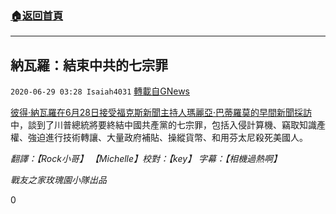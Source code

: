 ###  [:house:返回首頁](https://github.com/ourhimalayas/txt)
---

## 納瓦羅：結束中共的七宗罪
`2020-06-29 03:28 Isaiah4031` [轉載自GNews](https://gnews.org/zh-hant/248386/)

[彼得·納瓦羅在6月28日接受福克斯新聞主持人瑪麗亞·巴蒂羅莫的早間新聞採訪](https://video.foxnews.com/v/6167823878001?playlist_id=5532079194001#sp=show-clips)中，談到了川普總統將要終結中國共產黨的七宗罪，包括入侵計算機、竊取知識產權、強迫進行技術轉讓、大量政府補貼、操縱貨幣、和用芬太尼殺死美國人。

*翻譯：【Rock小哥】 【Michelle】校對：【key】 字幕：【相機過熱啊】*

*戰友之家玫瑰園小隊出品*

0

